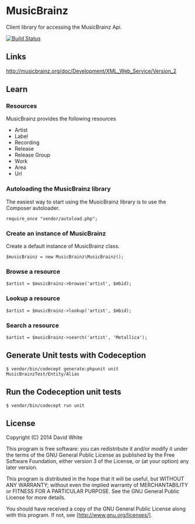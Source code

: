 # MusicBrainz

Client library for accessing the MusicBrainz Api.

[![Build Status](https://travis-ci.org/monkeyphp/music-brainz.png?branch=develop)](https://travis-ci.org/monkeyphp/music-brainz)

## Links

http://musicbrainz.org/doc/Development/XML_Web_Service/Version_2

## Learn


### Resources

MusicBrainz provides the following resources

- Artist
- Label
- Recording
- Release
- Release Group
- Work
- Area
- Url


### Autoloading the MusicBrainz library

The easiest way to start using the MusicBrainz library is to use the 
Composer autoloader.

    require_once "vendor/autoload.php";

### Create an instance of MusicBrainz

Create a default instance of MusicBrainz class.

    $musicBrainz = new MusicBrainz\MusicBrainz();

### Browse a resource

    $artist = $musicBrainz->browse('artist', $mbid);


### Lookup a resource

    $artist = $musicBrainz->lookup('artist', $mbid);


### Search a resource

    $artist = $musicBrainz->search('artist', 'Metallica');

## Generate Unit tests with Codeception

    $ vendor/bin/codecept generate:phpunit unit MusicBrainzTest/Entity/Alias

## Run the Codeception unit tests

    $ vendor/bin/codecept run unit


## License

Copyright (C) 2014  David White
 
This program is free software: you can redistribute it and/or modify
it under the terms of the GNU General Public License as published by
the Free Software Foundation, either version 3 of the License, or
(at your option) any later version.

This program is distributed in the hope that it will be useful,
but WITHOUT ANY WARRANTY; without even the implied warranty of
MERCHANTABILITY or FITNESS FOR A PARTICULAR PURPOSE.  See the
GNU General Public License for more details.

You should have received a copy of the GNU General Public License
along with this program.  If not, see [http://www.gnu.org/licenses/].